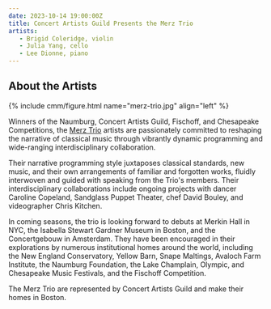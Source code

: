 ```yaml
---
date: 2023-10-14 19:00:00Z
title: Concert Artists Guild Presents the Merz Trio
artists:
   - Brigid Coleridge, violin
   - Julia Yang, cello
   - Lee Dionne, piano
---
```


## About the Artists

{% include cmm/figure.html name="merz-trio.jpg" align="left" %}

Winners of the Naumburg, Concert Artists Guild, Fischoff, and Chesapeake Competitions, the
[Merz Trio](https://www.merztrio.com/home/) artists are passionately committed to reshaping
the narrative of classical music through vibrantly dynamic programming and wide-ranging
interdisciplinary collaboration.

Their narrative programming style juxtaposes classical standards, new music, and their own
arrangements of familiar and forgotten works, fluidly interwoven and guided with speaking
from the Trio's members. Their interdisciplinary collaborations include ongoing projects
with dancer Caroline Copeland, Sandglass Puppet Theater, chef David Bouley, and videographer
Chris Kitchen.

In coming seasons, the trio is looking forward to debuts at Merkin Hall in NYC, the
Isabella Stewart Gardner Museum in Boston, and the Concertgebouw in Amsterdam. They have
been encouraged in their explorations by numerous institutional homes around the world,
including the New England Conservatory, Yellow Barn, Snape Maltings, Avaloch Farm Institute,
the Naumburg Foundation, the Lake Champlain, Olympic, and Chesapeake Music Festivals, and
the Fischoff Competition. 

The Merz Trio are represented by Concert Artists Guild and make their homes in Boston.
